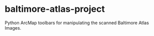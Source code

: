 # baltimore-atlas-project
Python ArcMap toolbars for manipulating the scanned Baltimore Atlas Images. 
